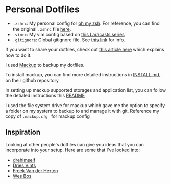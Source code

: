 # Personal Dotfiles


- `.zshrc`: My personal config for [oh my zsh](https://github.com/ohmyzsh/ohmyzsh). For reference, you can find the original `.zshrc` file [here](https://github.com/ohmyzsh/ohmyzsh/blob/master/templates/zshrc.zsh-template).
- `.vimrc`: My vim config based on [this Laracasts series](https://laracasts.com/series/vim-mastery)
- `.gitignore`: Global gitignore file. See [this link](https://sebastiandedeyne.com/setting-up-a-global-gitignore-file/) for info.


If you want to share your dotfiles, check out [this article here](https://opensource.com/article/19/3/move-your-dotfiles-version-control) which explains how to do it.

I used [Mackup](https://github.com/lra/mackup) to backup my dotfiles.

To install mackup, you can find more detailed instructions in [INSTALL.md.](https://github.com/lra/mackup/blob/master/INSTALL.md) on their github repository 

In setting up mackup supported storages and application list, you can follow the detialed instructions this [README](https://github.com/lra/mackup/blob/master/doc/README.md)

I used the file system drive for mackup which gave me the option to specify a folder on my system to backup to and manage it with git. Reference my copy of ``.mackup.cfg ``
for mackup config 

## Inspiration

Looking at other people's dotfiles can give you ideas that you can incorporate into your setup. Here are some that I've looked into:

- [drehimself](https://github.com/drehimself/dotfiles)
- [Dries Vints](https://github.com/driesvints/dotfiles)
- [Freek Van der Herten](https://github.com/freekmurze/dotfiles)
- [Wes Bos](https://github.com/wesbos/dotfiles)
